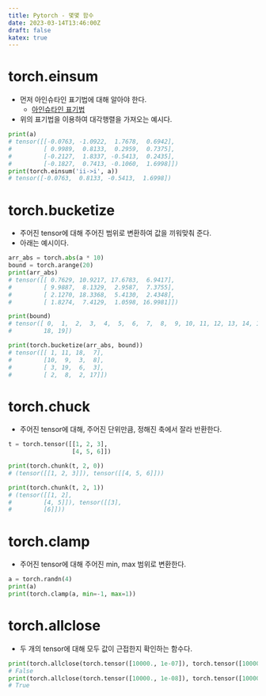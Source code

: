 ```yaml
---
title: Pytorch - 몇몇 함수
date: 2023-03-14T13:46:00Z
draft: false
katex: true
---
```


# torch.einsum

- 먼저 아인슈타인 표기법에 대해 알아야 한다.
    - [아인슈타인 표기법](/https://ko.wikipedia.org/wiki/아인슈타인_표기법)
- 위의 표기법을 이용하여 대각행렬을 가져오는 예시다.

```python
print(a)
# tensor([[-0.0763, -1.0922,  1.7678,  0.6942],
#         [ 0.9989,  0.8133,  0.2959,  0.7375],
#         [-0.2127,  1.8337, -0.5413,  0.2435],
#         [-0.1827,  0.7413, -0.1060,  1.6998]])
print(torch.einsum('ii->i', a))
# tensor([-0.0763,  0.8133, -0.5413,  1.6998])
```

# torch.bucketize

- 주어진 tensor에 대해 주어진 범위로 변환하여 값을 끼워맞춰 준다.
- 아래는 예시이다.

```python
arr_abs = torch.abs(a * 10)
bound = torch.arange(20)
print(arr_abs)
# tensor([[ 0.7629, 10.9217, 17.6783,  6.9417],
#         [ 9.9887,  8.1329,  2.9587,  7.3755],
#         [ 2.1270, 18.3368,  5.4130,  2.4348],
#         [ 1.8274,  7.4129,  1.0598, 16.9981]])

print(bound)
# tensor([ 0,  1,  2,  3,  4,  5,  6,  7,  8,  9, 10, 11, 12, 13, 14, 15, 16, 17,
#         18, 19])

print(torch.bucketize(arr_abs, bound))
# tensor([[ 1, 11, 18,  7],
#         [10,  9,  3,  8],
#         [ 3, 19,  6,  3],
#         [ 2,  8,  2, 17]])
```

# torch.chuck

- 주어진 tensor에 대해, 주어진 단위만큼, 정해진 축에서 잘라 반환한다.

```python
t = torch.tensor([[1, 2, 3],
                  [4, 5, 6]])

print(torch.chunk(t, 2, 0))
# (tensor([[1, 2, 3]]), tensor([[4, 5, 6]]))

print(torch.chunk(t, 2, 1))
# (tensor([[1, 2],
#         [4, 5]]), tensor([[3],
#         [6]]))
```

# torch.clamp

- 주어진 tensor에 대해 주어진 min, max 범위로 변환한다.

```python
a = torch.randn(4)
print(a)
print(torch.clamp(a, min=-1, max=1))
```

# torch.allclose

- 두 개의 tensor에 대해 모두 값이 근접한지 확인하는 함수다.

```python
print(torch.allclose(torch.tensor([10000., 1e-07]), torch.tensor([10000.1, 1e-08])))
# False
print(torch.allclose(torch.tensor([10000., 1e-08]), torch.tensor([10000.1, 1e-09])))
# True
```
